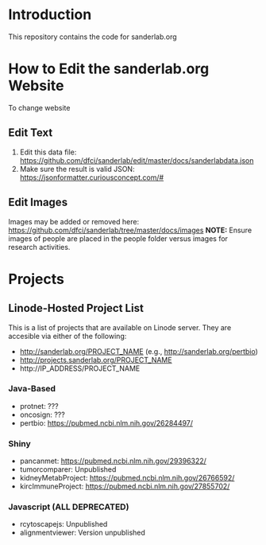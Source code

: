 # Introduction

This repository contains the code for sanderlab.org 

# How to Edit the sanderlab.org Website 

To change website 

## Edit Text
1. Edit this data file: https://github.com/dfci/sanderlab/edit/master/docs/sanderlabdata.json
2. Make sure the result is valid JSON: https://jsonformatter.curiousconcept.com/#

## Edit Images
Images may be added or removed here: https://github.com/dfci/sanderlab/tree/master/docs/images **NOTE:** Ensure images of people are placed in the people folder versus images for research activities. 

# Projects 
## Linode-Hosted Project List 
This is a list of projects that are available on Linode server. They are accesible via either of the following: 

* http://sanderlab.org/PROJECT_NAME (e.g., http://sanderlab.org/pertbio)
* http://projects.sanderlab.org/PROJECT_NAME
* http://IP_ADDRESS/PROJECT_NAME 

### Java-Based
* protnet: ???
* oncosign: ???
* pertbio: https://pubmed.ncbi.nlm.nih.gov/26284497/

### Shiny
* pancanmet: https://pubmed.ncbi.nlm.nih.gov/29396322/
* tumorcomparer: Unpublished
* kidneyMetabProject: https://pubmed.ncbi.nlm.nih.gov/26766592/
* kircImmuneProject: https://pubmed.ncbi.nlm.nih.gov/27855702/

### Javascript (ALL DEPRECATED)
* rcytoscapejs: Unpublished
* alignmentviewer: Version unpublished
